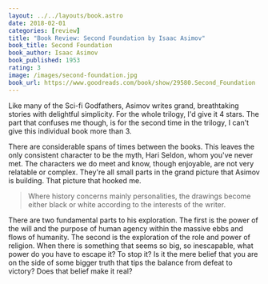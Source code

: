 ```yaml
---
layout: ../../layouts/book.astro
date: 2018-02-01
categories: [review]
title: "Book Review: Second Foundation by Isaac Asimov"
book_title: Second Foundation
book_author: Isaac Asimov
book_published: 1953
rating: 3
image: /images/second-foundation.jpg
book_url: https://www.goodreads.com/book/show/29580.Second_Foundation
---
```

Like many of the Sci-fi Godfathers, Asimov writes grand, breathtaking stories with delightful simplicity. For the whole trilogy, I'd give it 4 stars. The part that confuses me though, is for the second time in the trilogy, I can't give this individual book more than 3.

There are considerable spans of times between the books. This leaves the only consistent character to be the myth, Hari Seldon, whom you've never met. The characters we do meet and know, though enjoyable, are not very relatable or complex. They're all small parts in the grand picture that Asimov is building. That picture that hooked me.

> Where history concerns mainly personalities, the drawings become either black or white according to the interests of the writer.

There are two fundamental parts to his exploration. The first is the power of the will and the purpose of human agency within the massive ebbs and flows of humanity. The second is the exploration of the role and power of religion. When there is something that seems so big, so inescapable, what power do you have to escape it? To stop it? Is it the mere belief that you are on the side of some bigger truth that tips the balance from defeat to victory? Does that belief make it real?
